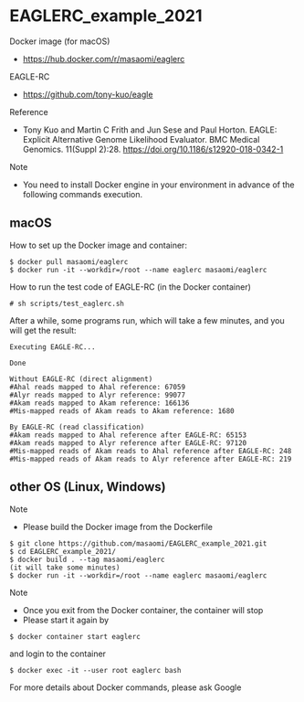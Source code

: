# EAGLERC_example_2021

Docker image (for macOS)
* https://hub.docker.com/r/masaomi/eaglerc

EAGLE-RC
* https://github.com/tony-kuo/eagle

Reference
* Tony Kuo and Martin C Frith and Jun Sese and Paul Horton. EAGLE: Explicit Alternative Genome Likelihood Evaluator. BMC Medical Genomics. 11(Suppl 2):28. https://doi.org/10.1186/s12920-018-0342-1

Note
* You need to install Docker engine in your environment in advance of the following commands execution.

## macOS

How to set up the Docker image and container:
```
$ docker pull masaomi/eaglerc
$ docker run -it --workdir=/root --name eaglerc masaomi/eaglerc
```

How to run the test code of EAGLE-RC (in the Docker container)
```
# sh scripts/test_eaglerc.sh
```

After a while, some programs run, which will take a few minutes, and you will get the result:
```
Executing EAGLE-RC...

Done

Without EAGLE-RC (direct alignment)
#Ahal reads mapped to Ahal reference: 67059
#Alyr reads mapped to Alyr reference: 99077
#Akam reads mapped to Akam reference: 166136
#Mis-mapped reads of Akam reads to Akam reference: 1680

By EAGLE-RC (read classification)
#Akam reads mapped to Ahal reference after EAGLE-RC: 65153
#Akam reads mapped to Alyr reference after EAGLE-RC: 97120
#Mis-mapped reads of Akam reads to Ahal reference after EAGLE-RC: 248
#Mis-mapped reads of Akam reads to Alyr reference after EAGLE-RC: 219
```

## other OS (Linux, Windows)

Note
* Please build the Docker image from the Dockerfile

```
$ git clone https://github.com/masaomi/EAGLERC_example_2021.git
$ cd EAGLERC_example_2021/
$ docker build . --tag masaomi/eaglerc
(it will take some minutes)
$ docker run -it --workdir=/root --name eaglerc masaomi/eaglerc
```


Note
* Once you exit from the Docker container, the container will stop
* Please start it again by

```
$ docker container start eaglerc
```

and login to the container
```
$ docker exec -it --user root eaglerc bash
```

For more details about Docker commands, please ask Google


